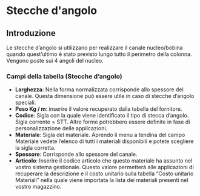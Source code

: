 # Stecche d'angolo

## Introduzione
Le stecche d’angolo si utilizzano per realizzare il canale nucleo/bobina quando quest’ultimo è stato previsto lungo tutto il perimetro della colonna. Vengono poste sui 4 angoli del nucleo.

### Campi della tabella (Stecche d’angolo)

- **Larghezza**: 
Nella forma normalizzata corrisponde allo spessore del canale. Questa dimensione può essere utile in caso di stecche d’angolo speciali.
- **Peso Kg / m**: inserire il valore recuperato dalla tabella del fornitore.
- **Codice**:
Sigla con la quale viene identificato il tipo di stecca d’angolo. Sigla corrente = STT.
Altre forme potrebbero essere definite in fase di personalizzazione delle applicazioni.
- **Materiale**: 
Sigla del materiale. Aprendo il menu a tendina del campo Materiale vedete l’elenco di tutti i materiali disponibili e potete scegliere la sigla corretta.
- **Spessore**:
Corrisponde allo spessore del canale.
- **Articolo**:
Inserire il codice articolo che questo materiale ha assunto nel vostro sistema gestionale. Questo valore permetterà alle applicazioni di recuperare la descrizione e il costo unitario sulla tabella “Costo unitario Materiali” nella quale viene importata la lista dei materiali presenti nel vostro magazzino.
